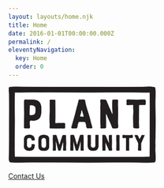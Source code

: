 ```yaml
---
layout: layouts/home.njk
title: Home
date: 2016-01-01T00:00:00.000Z
permalink: /
eleventyNavigation:
  key: Home
  order: 0
---
```


<img src="static/img/pc-logo.svg" alt="Plant Community LA" width="300"/>

[Contact Us](mailto:parker@hardycalifornians.com)
